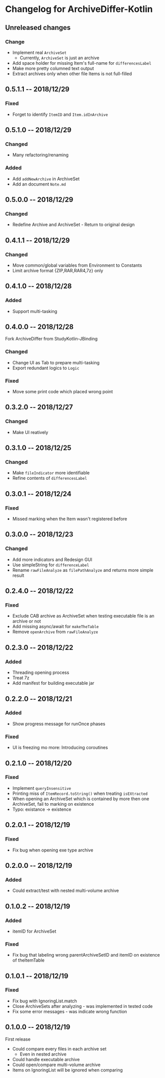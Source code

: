 # Changelog for ArchiveDiffer-Kotlin

## Unreleased changes

### Change
* Implement real `ArchiveSet`
  * Currently, `ArchiveSet` is just an archive
* Add space holder for missing Item's full-name for `differencesLabel`
* Make more pretty columned text output
* Extract archives only when other file Items is not full-filled

## 0.5.1.1  -- 2018/12/29

### Fixed
* Forget to identify `ItemID` and `Item.idInArchive`

## 0.5.1.0  -- 2018/12/29

### Changed
* Many refactoring/renaming

### Added
* Add `addNewArchive` in ArchiveSet
* Add an document `Note.md`

## 0.5.0.0  -- 2018/12/29

### Changed
* Redefine Archive and ArchiveSet - Return to original design

## 0.4.1.1  -- 2018/12/29

### Changed
* Move common/global variables from Environment to Constants
* Limit archive format {ZIP,RAR,RAR4,7z} only

## 0.4.1.0  -- 2018/12/28

### Added
* Support multi-tasking

## 0.4.0.0  -- 2018/12/28

Fork ArchiveDiffer from StudyKotlin-JBinding

### Changed
* Change UI as Tab to prepare multi-tasking
* Export redundant logics to `Logic`

### Fixed
* Move some print code which placed wrong point 

## 0.3.2.0  -- 2018/12/27

### Changed
* Make UI reatively

## 0.3.1.0  -- 2018/12/25

### Changed
* Make `fileIndicator` more identifiable
* Refine contents of `differencesLabel`

## 0.3.0.1  -- 2018/12/24

### Fixed
* Missed marking when the Item wasn't registered before

## 0.3.0.0  -- 2018/12/23

### Changed
* Add more indicators and Redesign GUI
* Use simpleString for `differenceLabel`
* Rename `rawFileAnalyze` as `filePathAnalyze` and returns more simple result

## 0.2.4.0  -- 2018/12/22

### Fixed
* Exclude CAB archive as ArchiveSet when testing executable file is an archive or not
* Add missing async/await for `makeTheTable`
* Remove `openArchive` from `rawFileAnalyze`

## 0.2.3.0  -- 2018/12/22

### Added
* Threading opening process
* Treat 7z
* Add manifest for building executable jar

## 0.2.2.0  -- 2018/12/21

### Added
* Show progress message for runOnce phases

### Fixed
* UI is freezing mo more: Introducing coroutines

## 0.2.1.0  -- 2018/12/20

### Fixed
* Implement `queryInsensitive`
* Printing miss of `ItemRecord.toString()` when treating `isEXtracted`
* When opening an ArchiveSet which is contained by more then one ArchiveSet,
  fail to marking on existence
* Typo: existance -> existence

## 0.2.0.1  -- 2018/12/19

### Fixed
* Fix bug when opening exe type archive

## 0.2.0.0  -- 2018/12/19

### Added
* Could extract/test with nested multi-volume archive

## 0.1.0.2  -- 2018/12/19

### Added
* itemID for ArchiveSet

### Fixed
* Fix bug that labeling wrong parentArchiveSetID and itemID on existence of theItemTable

## 0.1.0.1  -- 2018/12/19

### Fixed
* Fix bug with IgnoringList.match
* Close ArchiveSets after analyzing - was implemented in tested code
* Fix some error messages - was indicate wrong function

## 0.1.0.0  -- 2018/12/19

First release

* Could compare every files in each archive set
  * Even in nested archive
* Could handle executable archive
* Could open/compare multi-volume archive
* Items on IgnoringList will be ignored when comparing
